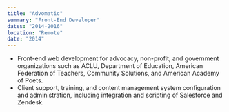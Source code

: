 ```yaml
---
title: "Advomatic"
summary: "Front-End Developer"
dates: "2014-2016"
location: "Remote"
date: "2014"
---
```

- Front-end web development for advocacy, non-profit, and government
organizations such as ACLU, Department of Education, American Federation of
Teachers, Community Solutions, and American Academy of Poets.
- Client support, training, and content management system configuration and
administration, including integration and scripting of Salesforce and Zendesk.
